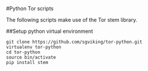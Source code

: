 #Python Tor scripts

The following scripts make use of the Tor stem library.

##Setup python virtual environment

	git clone https://github.com/sgviking/tor-python.git
	virtualenv tor-python
	cd tor-python
	source bin/activate
	pip install stem


